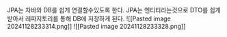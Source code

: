 
JPA는 자바와 DB를 쉽게 연결할수있도록 한다.
JPA는 엔티티라는것으로 DTO를 쉽게 받아서 레파지토리를 통해 DB에 저장하게 된다.
![[Pasted image 20241128233314.png]]
![[Pasted image 20241128233328.png]]
